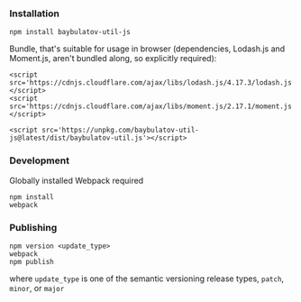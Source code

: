 ### Installation

```
npm install baybulatov-util-js
```

Bundle, that's suitable for usage in browser (dependencies, Lodash.js and Moment.js, aren't bundled along, so explicitly required):

```
<script src='https://cdnjs.cloudflare.com/ajax/libs/lodash.js/4.17.3/lodash.js'></script>
<script src='https://cdnjs.cloudflare.com/ajax/libs/moment.js/2.17.1/moment.js'></script>

<script src='https://unpkg.com/baybulatov-util-js@latest/dist/baybulatov-util.js'></script>
```

### Development

Globally installed Webpack required

```
npm install
webpack
```

### Publishing

```
npm version <update_type>
webpack
npm publish
```

where `update_type` is one of the semantic versioning release types, `patch`, `minor`, or `major`
